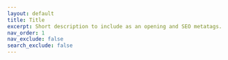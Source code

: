 ```yaml
---
layout: default
title: Title
excerpt: Short description to include as an opening and SEO metatags.
nav_order: 1
nav_exclude: false
search_exclude: false
---
```

